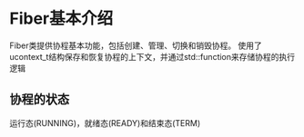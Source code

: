 # Fiber基本介绍

Fiber类提供协程基本功能，包括创建、管理、切换和销毁协程。
使用了ucontext_t结构保存和恢复协程的上下文，并通过std::function来存储协程的执行逻辑

## 协程的状态

运行态(RUNNING)，就绪态(READY)和结束态(TERM)

